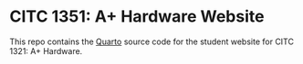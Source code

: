 # CITC 1351: A+ Hardware Website

This repo contains the [Quarto](https://quarto.org/docs/websites/) source code for the student website for CITC 1321: A+ Hardware.